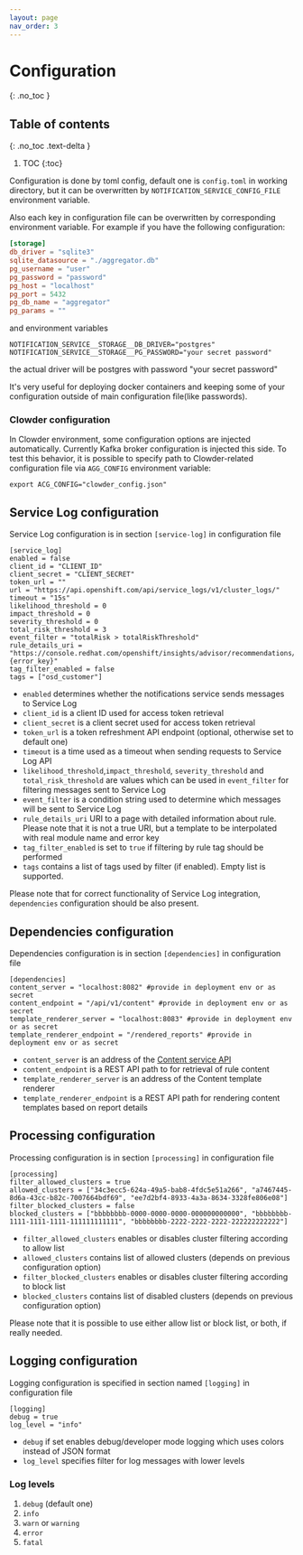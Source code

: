 ```yaml
---
layout: page
nav_order: 3
---
```

# Configuration
{: .no_toc }

## Table of contents
{: .no_toc .text-delta }

1. TOC
{:toc}

Configuration is done by toml config, default one is `config.toml` in working
directory, but it can be overwritten by `NOTIFICATION_SERVICE_CONFIG_FILE`
environment variable.

Also each key in configuration file can be overwritten by corresponding
environment variable. For example if you have the following configuration:

```toml
[storage]
db_driver = "sqlite3"
sqlite_datasource = "./aggregator.db"
pg_username = "user"
pg_password = "password"
pg_host = "localhost"
pg_port = 5432
pg_db_name = "aggregator"
pg_params = ""
```

and environment variables

```shell
NOTIFICATION_SERVICE__STORAGE__DB_DRIVER="postgres"
NOTIFICATION_SERVICE__STORAGE__PG_PASSWORD="your secret password"
```

the actual driver will be postgres with password "your secret password"

It's very useful for deploying docker containers and keeping some of your configuration
outside of main configuration file(like passwords).

### Clowder configuration

In Clowder environment, some configuration options are injected automatically.
Currently Kafka broker configuration is injected this side. To test this
behavior, it is possible to specify path to Clowder-related configuration file
via `AGG_CONFIG` environment variable:

```
export ACG_CONFIG="clowder_config.json"
```

## Service Log configuration

Service Log configuration is in section `[service-log]` in configuration file

```
[service_log]
enabled = false
client_id = "CLIENT_ID"
client_secret = "CLIENT_SECRET"
token_url = ""
url = "https://api.openshift.com/api/service_logs/v1/cluster_logs/"
timeout = "15s"
likelihood_threshold = 0
impact_threshold = 0
severity_threshold = 0
total_risk_threshold = 3
event_filter = "totalRisk > totalRiskThreshold"
rule_details_uri = "https://console.redhat.com/openshift/insights/advisor/recommendations/{module}|{error_key}"
tag_filter_enabled = false
tags = ["osd_customer"]
```

- `enabled` determines whether the notifications service sends messages to Service Log
- `client_id` is a client ID used for access token retrieval
- `client_secret` is a client secret used for access token retrieval
- `token_url` is a token refreshment API endpoint (optional, otherwise set to default one)
- `timeout` is a time used as a timeout when sending requests to Service Log API
- `likelihood_threshold`,`impact_threshold`, `severity_threshold` and `total_risk_threshold` are values which can be used in `event_filter` for filtering messages sent to Service Log
- `event_filter` is a condition string used to determine which messages will be sent to Service Log
- `rule_details_uri` URI to a page with detailed information about rule. Please note that it is not a true URI, but a template to be interpolated with real module name and error key
- `tag_filter_enabled` is set to `true` if filtering by rule tag should be performed
- `tags` contains a list of tags used by filter (if enabled). Empty list is supported.

Please note that for correct functionality of Service Log integration, `dependencies` configuration should be also present.

## Dependencies configuration

Dependencies configuration is in section `[dependencies]` in configuration file

```
[dependencies]
content_server = "localhost:8082" #provide in deployment env or as secret
content_endpoint = "/api/v1/content" #provide in deployment env or as secret
template_renderer_server = "localhost:8083" #provide in deployment env or as secret
template_renderer_endpoint = "/rendered_reports" #provide in deployment env or as secret
```

- `content_server` is an address of the [Content service API](https://github.com/RedHatInsights/insights-content-service)
- `content_endpoint` is a REST API path to for retrieval of rule content
- `template_renderer_server` is an address of the Content template renderer
- `template_renderer_endpoint` is a REST API path for rendering content templates based on report details

## Processing configuration

Processing configuration is in section `[processing]` in configuration file

```
[processing]
filter_allowed_clusters = true
allowed_clusters = ["34c3ecc5-624a-49a5-bab8-4fdc5e51a266", "a7467445-8d6a-43cc-b82c-7007664bdf69", "ee7d2bf4-8933-4a3a-8634-3328fe806e08"]
filter_blocked_clusters = false
blocked_clusters = ["bbbbbbbb-0000-0000-0000-000000000000", "bbbbbbbb-1111-1111-1111-111111111111", "bbbbbbbb-2222-2222-2222-222222222222"]
```

- `filter_allowed_clusters` enables or disables cluster filtering according to allow list
- `allowed_clusters` contains list of allowed clusters (depends on previous configuration option)
- `filter_blocked_clusters` enables or disables cluster filtering according to block list
- `blocked_clusters` contains list of disabled clusters (depends on previous configuration option)

Please note that it is possible to use either allow list or block list, or both, if really needed.


## Logging configuration

Logging configuration is specified in section named `[logging]` in configuration file

```
[logging]
debug = true
log_level = "info"
```

- `debug` if set enables debug/developer mode logging which uses colors instead of JSON format
- `log_level` specifies filter for log messages with lower levels

### Log levels

1. `debug` (default one)
1. `info`
1. `warn` or `warning`
1. `error`
1. `fatal`
